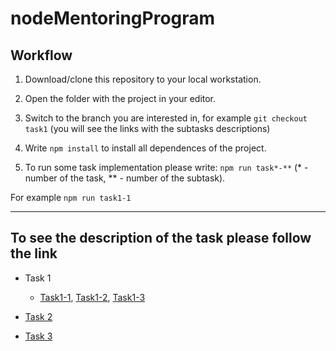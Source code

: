 # nodeMentoringProgram

## Workflow

1. Download/clone this repository to your local workstation.

2. Open the folder with the project in your editor.

3. Switch to the branch you are interested in, for example `git checkout task1` (you will see the links with the subtasks descriptions)

4. Write `npm install` to install all dependences of the project.

5. To run some task implementation please write: `npm run task*-**` (* - number of the task, ** - number of the subtask).

For example `npm run task1-1`

------

## To see the description of the task please follow the link

- Task 1
  - [Task1-1](./src/task1/task1-1/README.md), [Task1-2](./src/task1/task1-2/README.md), [Task1-3](./src/task1/task1-3/README.md)

- [Task 2](./src/task2/README_Task2.md)
- [Task 3](./src/task2/README_Task3.md)

